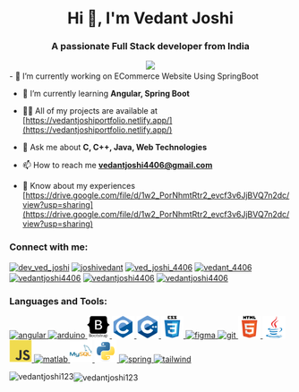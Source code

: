 <h1 align="center">Hi 👋, I'm Vedant Joshi</h1>
<h3 align="center">A passionate Full Stack developer from India</h3>
<div id="header" align="center">
  <img src="https://media.giphy.com/media/v1.Y2lkPTc5MGI3NjExNnBrcm84aWtrNGE5b2N0amk2d2VqMmV6YmU1ZW44aWV6YWM1OWFqbSZlcD12MV9pbnRlcm5hbF9naWZfYnlfaWQmY3Q9Zw/du3J3cXyzhj75IOgvA/giphy.gif" width="100"/>
</div>
- 🔭 I’m currently working on ECommerce Website Using SpringBoot

- 🌱 I’m currently learning **Angular, Spring Boot**

- 👨‍💻 All of my projects are available at [https://vedantjoshiportfolio.netlify.app/](https://vedantjoshiportfolio.netlify.app/)

- 💬 Ask me about **C, C++, Java, Web Technologies**

- 📫 How to reach me **vedantjoshi4406@gmail.com**

- 📄 Know about my experiences [https://drive.google.com/file/d/1w2_PorNhmtRtr2_evcf3v6JjBVQ7n2dc/view?usp=sharing](https://drive.google.com/file/d/1w2_PorNhmtRtr2_evcf3v6JjBVQ7n2dc/view?usp=sharing)

<h3 align="left">Connect with me:</h3>
<p align="left">
<a href="https://twitter.com/dev_ved_joshi" target="blank"><img align="center" src="https://raw.githubusercontent.com/rahuldkjain/github-profile-readme-generator/master/src/images/icons/Social/twitter.svg" alt="dev_ved_joshi" height="30" width="40" /></a>
<a href="https://linkedin.com/in/joshivedant" target="blank"><img align="center" src="https://raw.githubusercontent.com/rahuldkjain/github-profile-readme-generator/master/src/images/icons/Social/linked-in-alt.svg" alt="joshivedant" height="30" width="40" /></a>
<a href="https://instagram.com/ved_joshi_4406" target="blank"><img align="center" src="https://raw.githubusercontent.com/rahuldkjain/github-profile-readme-generator/master/src/images/icons/Social/instagram.svg" alt="ved_joshi_4406" height="30" width="40" /></a>
<a href="https://www.codechef.com/users/vedant_4406" target="blank"><img align="center" src="https://cdn.jsdelivr.net/npm/simple-icons@3.1.0/icons/codechef.svg" alt="vedant_4406" height="30" width="40" /></a>
<a href="https://www.hackerrank.com/vedantjoshi4406" target="blank"><img align="center" src="https://raw.githubusercontent.com/rahuldkjain/github-profile-readme-generator/master/src/images/icons/Social/hackerrank.svg" alt="vedantjoshi4406" height="30" width="40" /></a>
<a href="https://www.leetcode.com/vedantjoshi4406" target="blank"><img align="center" src="https://raw.githubusercontent.com/rahuldkjain/github-profile-readme-generator/master/src/images/icons/Social/leet-code.svg" alt="vedantjoshi4406" height="30" width="40" /></a>
<a href="https://auth.geeksforgeeks.org/user/vedantjoshi4406" target="blank"><img align="center" src="https://raw.githubusercontent.com/rahuldkjain/github-profile-readme-generator/master/src/images/icons/Social/geeks-for-geeks.svg" alt="vedantjoshi4406" height="30" width="40" /></a>
</p>

<h3 align="left">Languages and Tools:</h3>
<p align="left"> <a href="https://angular.io" target="_blank" rel="noreferrer"> <img src="https://angular.io/assets/images/logos/angular/angular.svg" alt="angular" width="40" height="40"/> </a> <a href="https://www.arduino.cc/" target="_blank" rel="noreferrer"> <img src="https://cdn.worldvectorlogo.com/logos/arduino-1.svg" alt="arduino" width="40" height="40"/> </a> <a href="https://getbootstrap.com" target="_blank" rel="noreferrer"> <img src="https://raw.githubusercontent.com/devicons/devicon/master/icons/bootstrap/bootstrap-plain-wordmark.svg" alt="bootstrap" width="40" height="40"/> </a> <a href="https://www.cprogramming.com/" target="_blank" rel="noreferrer"> <img src="https://raw.githubusercontent.com/devicons/devicon/master/icons/c/c-original.svg" alt="c" width="40" height="40"/> </a> <a href="https://www.w3schools.com/cpp/" target="_blank" rel="noreferrer"> <img src="https://raw.githubusercontent.com/devicons/devicon/master/icons/cplusplus/cplusplus-original.svg" alt="cplusplus" width="40" height="40"/> </a> <a href="https://www.w3schools.com/css/" target="_blank" rel="noreferrer"> <img src="https://raw.githubusercontent.com/devicons/devicon/master/icons/css3/css3-original-wordmark.svg" alt="css3" width="40" height="40"/> </a> <a href="https://www.figma.com/" target="_blank" rel="noreferrer"> <img src="https://www.vectorlogo.zone/logos/figma/figma-icon.svg" alt="figma" width="40" height="40"/> </a> <a href="https://git-scm.com/" target="_blank" rel="noreferrer"> <img src="https://www.vectorlogo.zone/logos/git-scm/git-scm-icon.svg" alt="git" width="40" height="40"/> </a> <a href="https://www.w3.org/html/" target="_blank" rel="noreferrer"> <img src="https://raw.githubusercontent.com/devicons/devicon/master/icons/html5/html5-original-wordmark.svg" alt="html5" width="40" height="40"/> </a> <a href="https://www.java.com" target="_blank" rel="noreferrer"> <img src="https://raw.githubusercontent.com/devicons/devicon/master/icons/java/java-original.svg" alt="java" width="40" height="40"/> </a> <a href="https://developer.mozilla.org/en-US/docs/Web/JavaScript" target="_blank" rel="noreferrer"> <img src="https://raw.githubusercontent.com/devicons/devicon/master/icons/javascript/javascript-original.svg" alt="javascript" width="40" height="40"/> </a> <a href="https://www.mathworks.com/" target="_blank" rel="noreferrer"> <img src="https://upload.wikimedia.org/wikipedia/commons/2/21/Matlab_Logo.png" alt="matlab" width="40" height="40"/> </a> <a href="https://www.mysql.com/" target="_blank" rel="noreferrer"> <img src="https://raw.githubusercontent.com/devicons/devicon/master/icons/mysql/mysql-original-wordmark.svg" alt="mysql" width="40" height="40"/> </a> <a href="https://www.python.org" target="_blank" rel="noreferrer"> <img src="https://raw.githubusercontent.com/devicons/devicon/master/icons/python/python-original.svg" alt="python" width="40" height="40"/> </a> <a href="https://spring.io/" target="_blank" rel="noreferrer"> <img src="https://www.vectorlogo.zone/logos/springio/springio-icon.svg" alt="spring" width="40" height="40"/> </a> <a href="https://tailwindcss.com/" target="_blank" rel="noreferrer"> <img src="https://www.vectorlogo.zone/logos/tailwindcss/tailwindcss-icon.svg" alt="tailwind" width="40" height="40"/> </a> </p>

<p><img align="left" src="https://github-readme-stats.vercel.app/api/top-langs?username=vedantjoshi123&show_icons=true&locale=en&layout=compact" alt="vedantjoshi123" /></p>


<p><img align="center" src="https://github-readme-streak-stats.herokuapp.com/?user=vedantjoshi123&" alt="vedantjoshi123" /></p>
